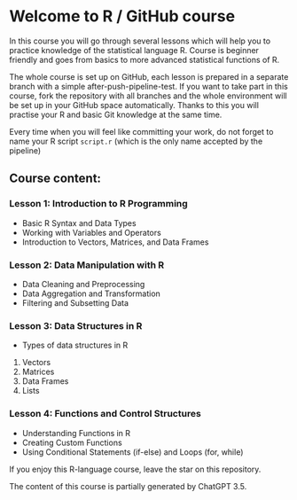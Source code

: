 # Welcome to R / GitHub course

In this course you will go through several lessons which will help you to practice knowledge of the statistical language R. Course is beginner friendly and goes from basics to more advanced statistical functions of R.

The whole course is set up on GitHub, each lesson is prepared in a separate branch with a simple after-push-pipeline-test. If you want to take part in this course, fork the repository with all branches and the whole environment will be set up in your GitHub space automatically. Thanks to this you will practise your R and basic Git knowledge at the same time.

Every time when you will feel like committing your work, do not forget to name your R script `script.r` (which is the only name accepted by the pipeline)

## Course content:

### Lesson 1: Introduction to R Programming

- Basic R Syntax and Data Types
- Working with Variables and Operators
- Introduction to Vectors, Matrices, and Data Frames

### Lesson 2: Data Manipulation with R

- Data Cleaning and Preprocessing
- Data Aggregation and Transformation
- Filtering and Subsetting Data

### Lesson 3: Data Structures in R
- Types of data structures in R
1. Vectors
2. Matrices
3. Data Frames
4. Lists

### Lesson 4: Functions and Control Structures

- Understanding Functions in R
- Creating Custom Functions
- Using Conditional Statements (if-else) and Loops (for, while)


If you enjoy this R-language course, leave the star on this repository.

The content of this course is partially generated by ChatGPT 3.5.
